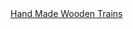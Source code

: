 <a href=" https://t.umblr.com/redirect?z=https%3A%2F%2Fsites.google.com%2Fsite%2Fhandmadewoodentrains&amp;t=NGU3MWUxODhlZjZkNTVjNzExMDBmNGM4MjZmN2I0MjZhMWY0NjAwYixGNTNBQkFvbg%3D%3D&amp;b=t%3AqHVAHG4mRdaot7uHHBcIRA&amp;p=https%3A%2F%2Fweekendjoiner.com%2Fpost%2F41995111396%2Fhand-made-wooden-trains&amp;m=0">
                        Hand Made Wooden Trains                    </a>
